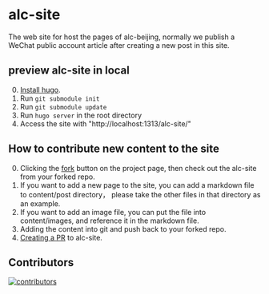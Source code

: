 # alc-site
The web site for host the pages of alc-beijing, normally we publish a WeChat public account article after creating a new post in this site.

## preview alc-site in local
0. [Install hugo](https://gohugo.io/getting-started/installing/).
1. Run `git submodule init`
2. Run `git submodule update`
3. Run `hugo server` in the root directory
4. Access the site with "http://localhost:1313/alc-site/"

## How to contribute new content to the site
0. Clicking the [fork](https://docs.github.com/en/github/collaborating-with-issues-and-pull-requests/about-forks) button on the project page, then check out the alc-site from your forked repo.
1. If you want to add a new page to the site, you can add a markdown file to content/post directory， please take
the other files in that directory as an example.
2. If you want to add an image file, you can put the file into content/images, and reference it in the markdown file.
3. Adding the content into git and push back to your forked repo.
4. [Creating a PR](https://docs.github.com/en/github/collaborating-with-issues-and-pull-requests/creating-a-pull-request) to alc-site.

## Contributors
[![contributors](https://badges.implements.io/api/contributors?org=alc-beijing&repo=alc-site&width=1280&size=48&padding=6&type=jpeg)](https://github.com/alc-beijing/alc-site/graphs/contributors)



